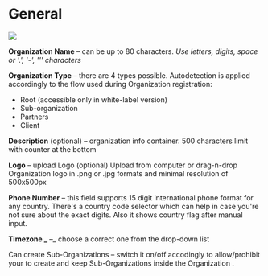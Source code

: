 # General



![](../../../.gitbook/assets/org\_settings.png)

**Organization Name** – can be up to 80 characters. _Use letters, digits, space or '.', '-', ''' characters_

**Organization Type** – there are 4 types possible. Autodetection is applied accordingly to the flow used during Organization registration:

* Root (accessible only in white-label version)
* Sub-organization
* Partners
* Client

**Description** (optional) – organization info container. 500 characters limit with counter at the bottom

**Logo** – upload Logo (optional) Upload from computer or drag-n-drop Organization logo in .png or .jpg formats and minimal resolution of 500x500px

**Phone Number** – this field supports 15 digit international phone format for any country. There's a country code selector which can help in case you're not sure about the exact digits. Also it shows country flag after manual input.

**Timezone **_**** –_ choose a correct one from the drop-down list&#x20;

Сan create Sub-Organizations – switch it on/off accodingly to allow/prohibit your to create and keep Sub-Organizations inside the Organization .
